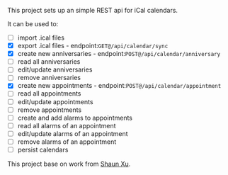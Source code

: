 This project sets up an simple REST api for iCal calendars.

It can be used to:

- [ ] import .ical files
- [X] export .ical files - endpoint:`GET@/api/calendar/sync`
- [X] create new anniversaries - endpoint:`POST@/api/calendar/anniversary`
- [ ] read all anniversaries
- [ ] edit/update anniversaries
- [ ] remove anniversaries
- [X] create new appointments - endpoint:`POST@/api/calendar/appointment`
- [ ] read all appointments
- [ ] edit/update appointments
- [ ] remove appointments
- [ ] create and add alarms to appointments
- [ ] read all alarms of an appointment
- [ ] edit/update alarms of an appointment
- [ ] remove alarms of an appointment
- [ ] persist calendars

This project base on work from [Shaun Xu](http://geekswithblogs.net/shaunxu/archive/2016/03/18/implement-ical-subscription-service-through-in-node.js.aspx).